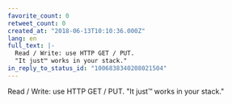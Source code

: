 ```yaml
---
favorite_count: 0
retweet_count: 0
created_at: "2018-06-13T10:10:36.000Z"
lang: en
full_text: |-
  Read / Write: use HTTP GET / PUT. 
  "It just™️ works in your stack."
in_reply_to_status_id: "1006838340208021504"
---
```


Read / Write: use HTTP GET / PUT. "It just™️ works in your stack."
